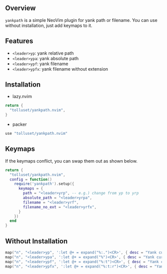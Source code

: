## Overview

`yankpath` is a simple NeoVim plugin for yank path or filename. You can use without installation, just add keymaps to it.

## Features

- `<leader>yp`: yank relative path
- `<leader>ypa`: yank absolute path
- `<leader>ypf`: yank filename
- `<leader>ypfx`: yank filename without extension

## Installation

- lazy.nvim

```lua
return {
  "tolluset/yankpath.nvim",
}
```

- packer

```lua
use "tolluset/yankpath.nvim"
```

## Keymaps

If the keymaps conflict, you can swap them out as shown below.

```lua
return {
  "tolluset/yankpath.nvim",
  config = function()
    require('yankpath').setup({
      keymaps = {
        path = "<leader>yrp", -- e.g.) change from yp to yrp
        absolute_path = "<leader>yrpa",
        filename = "<leader>yrf",
        filename_no_ext = "<leader>yrfx",
      }
    })
  end
}
```

## Without Installation

```lua
map("n", "<leader>yp", ':let @+ = expand("%:.")<CR>', { desc = "Yank current files's path" })
map("n", "<leader>ypa", ':let @+ = expand("%")<CR>', { desc = "Yank current file's absolute path" })
map("n", "<leader>ypf", ':let @+ = expand("%:t")<CR>', { desc = "Yank current file's filename" })
map("n", "<leader>ypfx", ':let @+ = expand("%:t:r")<CR>', { desc = "Yank current file's filename no ext" })
```
